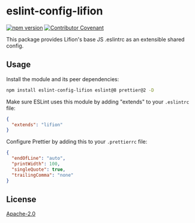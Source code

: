 # eslint-config-lifion

[![npm version](https://badge.fury.io/js/eslint-config-lifion.svg)](http://badge.fury.io/js/eslint-config-lifion) [![Contributor Covenant](https://img.shields.io/badge/Contributor%20Covenant-2.0-4baaaa.svg)](CODE_OF_CONDUCT.md)

This package provides Lifion's base JS .eslintrc as an extensible shared config.

## Usage

Install the module and its peer dependencies:

```sh
npm install eslint-config-lifion eslint@8 prettier@2 -D
```

Make sure ESLint uses this module by adding "extends" to your `.eslintrc` file:

```json
{
  "extends": "lifion"
}
```

Configure Prettier by adding this to your `.prettierrc` file:

```json
{
  "endOfLine": "auto",
  "printWidth": 100,
  "singleQuote": true,
  "trailingComma": "none"
}
```

## License

[Apache-2.0](LICENSE)
